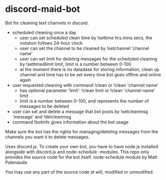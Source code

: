 # discord-maid-bot
Bot for cleaning text channels in discord.

- scheduled cleaning once a day
	- user can set scheduled clean time by !settime hrs.mins.secs, the notation follows 24-hour clock
	- user can set the channel to be cleaned by !setchannel 'channel name'
	- user can set limit for deleting messages for the scheduled cleaning by !settimedlimit limit, limit is a number between 0-100
	- at the moment there is no datadase for storing information, clean up channel and time has to be set every time bot goes offline and online again
- user requested cleaning with command !clean or !clean 'channel name'
	- has optional parameter 'limit': !clean limit or !clean 'channel name' limit
	- limit is a number between 0-100, and represents the number of messages to be deleted
- user can set and delete a message that bot posts by !setcleanmsg 'message' and !delcleanmsg
- command !botinfo gives information about the bot usage

Make sure the bot has the rights for managing/deleting messages from the channels you want it to delete messages.


Uses discord.js. To create your own bot, you have to have node.js installed alongside with discord.js and node-schedule -modules. This repo only provides the source code for the bot itself. node-schedule module by Matt Patenaude

You may use any part of the source code at will, modified or unmodified.